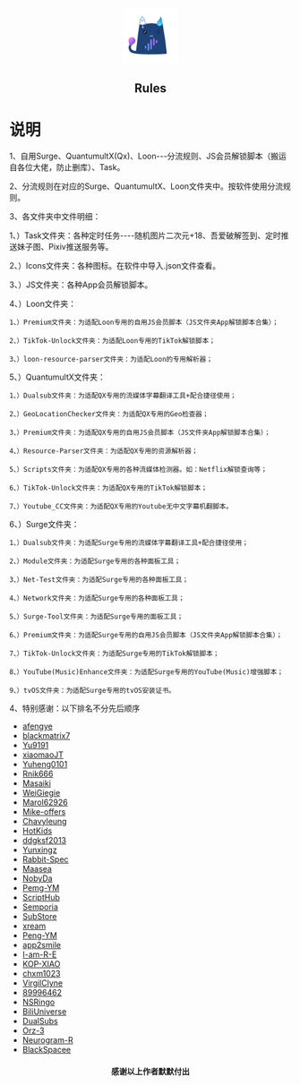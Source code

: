 <div align="center">
<img width="100" src="https://raw.githubusercontent.com/BOBOLAOSHIV587/Rules/main/Icons/AppIcons/Image/App/sticker.webp">
<h2 align="center">Rules<h2>
</div>

# 说明

1、自用Surge、QuantumultX(Qx)、Loon---分流规则、JS会员解锁脚本（搬运自各位大佬，防止删库）、Task。

2、分流规则在对应的Surge、QuantumultX、Loon文件夹中。按软件使用分流规则。

3、各文件夹中文件明细：

  1、）Task文件夹：各种定时任务----随机图片二次元+18、吾爱破解签到、定时推送妹子图、Pixiv推送服务等。

  2、）Icons文件夹：各种图标。在软件中导入.json文件查看。

  3、）JS文件夹：各种App会员解锁脚本。

  4、）Loon文件夹：

    1、）Premium文件夹：为适配Loon专用的自用JS会员脚本（JS文件夹App解锁脚本合集）；

    2、）TikTok-Unlock文件夹：为适配Loon专用的TikTok解锁脚本；

    3、）loon-resource-parser文件夹：为适配Loon的专用解析器；

  5、）QuantumultX文件夹：

    1、）Dualsub文件夹：为适配QX专用的流媒体字幕翻译工具+配合捷径使用；

    2、）GeoLocationChecker文件夹：为适配QX专用的Geo检查器；

    3、）Premium文件夹：为适配QX专用的自用JS会员脚本（JS文件夹App解锁脚本合集）；

    4、）Resource-Parser文件夹：为适配QX专用的资源解析器；

    5、）Scripts文件夹：为适配QX专用的各种流媒体检测器。如：Netflix解锁查询等；

    6、）TikTok-Unlock文件夹：为适配QX专用的TikTok解锁脚本；

    7、）Youtube_CC文件夹：为适配QX专用的Youtube无中文字幕机翻脚本。

  6、）Surge文件夹：

    1、）Dualsub文件夹：为适配Surge专用的流媒体字幕翻译工具+配合捷径使用；

    2、）Module文件夹：为适配Surge专用的各种面板工具；

    3、）Net-Test文件夹：为适配Surge专用的各种面板工具；

    4、）Network文件夹：为适配Surge专用的各种面板工具；

    5、）Surge-Tool文件夹：为适配Surge专用的面板工具；

    6、）Premium文件夹：为适配Surge专用的自用JS会员脚本（JS文件夹App解锁脚本合集）；

    7、）TikTok-Unlock文件夹：为适配Surge专用的TikTok解锁脚本；

    8、）YouTube(Music)Enhance文件夹：为适配Surge专用的YouTube(Music)增强脚本；

    9、）tvOS文件夹：为适配Surge专用的tvOS安装证书。

4、特别感谢：以下排名不分先后顺序
 * [afengye](https://github.com/afengye)
 * [blackmatrix7](https://github.com/blackmatrix7)
 * [Yu9191](https://github.com/Yu9191)
 * [xiaomaoJT](https://github.com/xiaomaoJT)
 * [Yuheng0101](https://github.com/Yuheng0101)
 * [Rnik666](https://github.com/Rnik666) 
 * [Masaiki](https://github.com/Masaiki)
 * [WeiGiegie](https://github.com/WeiGiegie)
 * [Marol62926](https://github.com/Marol62926)
 * [Mike-offers](https://github.com/Mike-offers)
 * [Chavyleung](https://github.com/chavyleung)
 * [HotKids](https://github.com/HotKids)
 * [ddgksf2013](https://github.com/ddgksf2013)
 * [Yunxingz](https://github.com/Yunxingz)
 * [Rabbit-Spec](https://gitlab.com/Rabbit-Spec)
 * [Maasea](https://github.com/Maasea)
 * [NobyDa](https://github.com/NobyDa)
 * [Pemg-YM](https://github.com/Peng-YM)
 * [ScriptHub](https://github.com/Script-Hub-Org)
 * [Semporia](https://github.com/Semporia)
 * [SubStore](https://github.com/sub-store-org)
 * [xream](https://github.com/xream)
 * [Peng-YM](https://github.com/Peng-YM)
 * [app2smile](https://github.com/app2smile)
 * [I-am-R-E](https://github.com/I-am-R-E)
 * [KOP-XIAO](https://github.com/KOP-XIAO)
 * [chxm1023](https://github.com/chxm1023)
 * [VirgilClyne](https://github.com/VirgilClyne)
 * [89996462](https://github.com/89996462)
 * [NSRingo](https://github.com/NSRingo)
 * [BiliUniverse](https://github.com/BiliUniverse)
 * [DualSubs](https://github.com/DualSubs)
 * [Orz-3](https://github.com/Orz-3)
 * [Neurogram-R](https://github.com/Neurogram-R)
 * [BlackSpacee](https://github.com/BlackSpacee)

<h4 align="center">感谢以上作者默默付出</h4>
